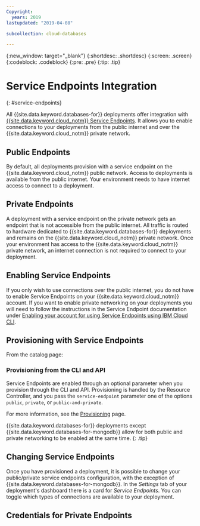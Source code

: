 ```yaml
---
Copyright:
  years: 2019
lastupdated: "2019-04-08"

subcollection: cloud-databases

---
```


{:new_window: target="_blank"}
{:shortdesc: .shortdesc}
{:screen: .screen}
{:codeblock: .codeblock}
{:pre: .pre}
{:tip: .tip}

# Service Endpoints Integration
{: #service-endpoints}

All {{site.data.keyword.databases-for}} deployments offer integration with [{{site.data.keyword.cloud_notm}} Service Endpoints](/docs/services/service-endpoint?topic=service-endpoint-about#about). It allows you to enable connections to your deployments from the public internet and over the {{site.data.keyword.cloud_notm}} private network.

## Public Endpoints

By default, all deployments provision with a service endpoint on the {{site.data.keyword.cloud_notm}} public network. Access to deployments is available from the public internet. Your environment needs to have internet access to connect to a deployment.

## Private Endpoints

A deployment with a service endpoint on the private network gets an endpoint that is not accessible from the public internet. All traffic is routed to hardware dedicated to {{site.data.keyword.databases-for}} deployments and remains on the {{site.data.keyword.cloud_notm}} private network. Once your environment has access to the {{site.data.keyword.cloud_notm}} private network, an internet connection is not required to connect to your deployment.

## Enabling Service Endpoints

If you only wish to use connections over the public internet, you do not have to enable Service Endpoints on your {{site.data.keyword.cloud_notm}} account. If you want to enable private networking on your deployments you will need to follow the instructions in the Service Endpoint documentation under [Enabling your account for using Service Endpoints using IBM Cloud CLI](/docs/services/service-endpoint?topic=service-endpoint-getting-started#cs_cli_install_steps).

## Provisioning with Service Endpoints

From the catalog page:

### Provisioning from the CLI and API

Service Endpoints are enabled through an optional parameter when you provision through the CLI and API. Provisioning is handled by the Resource Controller, and you pass the `service-endpoint` parameter one of the options `public`, `private`, or `public-and-private`. 

For more information, see the [Provisioning](/docs/services/cloud-databases?topic=cloud-databases-provisioning) page.

{{site.data.keyword.databases-for}} deployments except {{site.data.keyword.databases-for-mongodb}} allow for both public and private networking to be enabled at the same time.
{: .tip}

## Changing Service Endpoints

Once you have provisioned a deployment, it is possible to change your public/private service endpoints configuration, with the exception of {{site.data.keyword.databases-for-mongodb}}. In the _Settings_ tab of your deployment's dashboard there is a card for _Service Endpoints_. You can toggle which types of connections are available to your deployment.

## Credentials for Private Endpoints